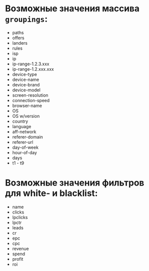 # Возможные значения массива `groupings`:
 - paths  
 - offers  
 - landers  
 - rules  
 - isp  
 - ip  
 - ip-range-1.2.3.xxx  
 - ip-range-1.2.xxx.xxx  
 - device-type  
 - device-name  
 - device-brand  
 - device-model  
 - screen-resolution  
 - connection-speed  
 - browser-name  
 - OS  
 - OS w/version  
 - country  
 - language  
 - aff-network  
 - referer-domain  
 - referer-url  
 - day-of-week  
 - hour-of-day  
 - days  
 - t1 - t9

# Возможные значения фильтров для white- и blacklist:
- name
- clicks
- lpclicks
- lpctr
- leads
- cr
- epc
- cpc
- revenue
- spend
- profit
- roi
